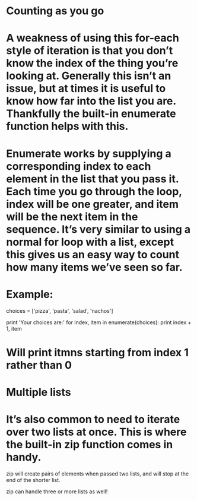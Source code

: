 # Counting as you go

# A weakness of using this for-each style of iteration is that you don’t know the index of the thing you’re looking at. Generally this isn’t an issue, but at times it is useful to know how far into the list you are. Thankfully the built-in enumerate function helps with this.

# Enumerate works by supplying a corresponding index to each element in the list that you pass it. Each time you go through the loop, index will be one greater, and item will be the next item in the sequence. It’s very similar to using a normal for loop with a list, except this gives us an easy way to count how many items we’ve seen so far.



# Example:

choices = ['pizza', 'pasta', 'salad', 'nachos']

print 'Your choices are:'
for index, item in enumerate(choices):
  print index + 1, item
  
  # Will print itmns starting from index 1 rather than 0 
  
  
  # Multiple lists
# It’s also common to need to iterate over two lists at once. This is where the built-in zip function comes in handy.

zip will create pairs of elements when passed two lists, and will stop at the end of the shorter list.

zip can handle three or more lists as well!


